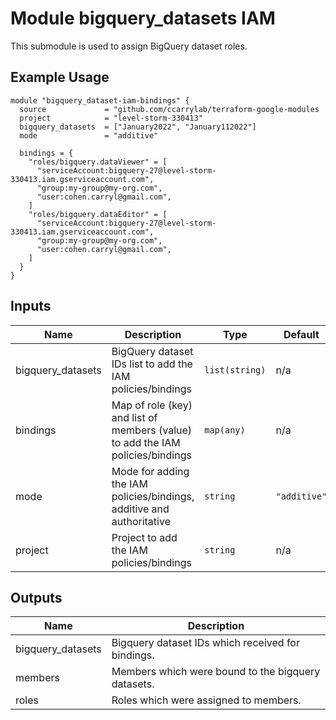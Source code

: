 # Module bigquery_datasets IAM

This submodule is used to assign BigQuery dataset roles.

## Example Usage
```
module "bigquery_dataset-iam-bindings" {
  source             = "github.com/ccarrylab/terraform-google-modules
  project            = "level-storm-330413"
  bigquery_datasets  = ["January2022", "January112022"]
  mode               = "additive"

  bindings = {
    "roles/bigquery.dataViewer" = [
      "serviceAccount:bigquery-27@level-storm-330413.iam.gserviceaccount.com",
      "group:my-group@my-org.com",
      "user:cohen.carryl@gmail.com",
    ]
    "roles/bigquery.dataEditor" = [
      "serviceAccount:bigquery-27@level-storm-330413.iam.gserviceaccount.com",
      "group:my-group@my-org.com",
      "user:cohen.carryl@gmail.com",
    ]
  }
}
```

<!-- BEGINNING OF PRE-COMMIT-TERRAFORM DOCS HOOK -->
## Inputs

| Name | Description | Type | Default | Required |
|------|-------------|------|---------|:--------:|
| bigquery\_datasets | BigQuery dataset IDs list to add the IAM policies/bindings | `list(string)` | n/a | yes |
| bindings | Map of role (key) and list of members (value) to add the IAM policies/bindings | `map(any)` | n/a | yes |
| mode | Mode for adding the IAM policies/bindings, additive and authoritative | `string` | `"additive"` | no |
| project | Project to add the IAM policies/bindings | `string` | n/a | yes |

## Outputs

| Name | Description |
|------|-------------|
| bigquery\_datasets | Bigquery dataset IDs which received for bindings. |
| members | Members which were bound to the bigquery datasets. |
| roles | Roles which were assigned to members. |

<!-- END OF PRE-COMMIT-TERRAFORM DOCS HOOK -->

